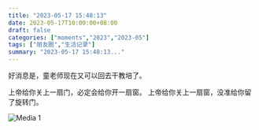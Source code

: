 ```yaml
---
title: "2023-05-17 15:48:13"
date: 2023-05-17T10:00:00+08:00
draft: false
categories: ["moments","2023","2023-05"]
tags: ["朋友圈","生活记录"]
summary: "2023-05-17 15:48:13..."
---
```


好消息是，童老师现在又可以回去干教培了。

​上帝给你关上一扇门，必定会给你开一扇窗。
上帝给你​关上一扇窗，没准给你留了旋转门。

![Media 1](/Moments/photos/2023-05-17/202305171548130.jpg)

